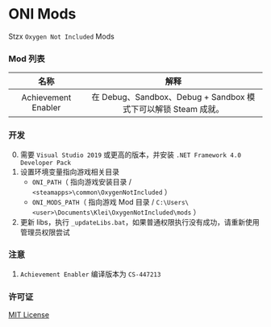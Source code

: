 # ONI Mods
Stzx `Oxygen Not Included` Mods

### Mod 列表

| 名称 | 解释 |
| :-: | :-: |
|  Achievement Enabler | 在 Debug、Sandbox、Debug + Sandbox 模式下可以解锁 Steam 成就。 |

### 开发

0. 需要 `Visual Studio 2019` 或更高的版本，并安装 `.NET Framework 4.0 Developer Pack`
1. 设置环境变量指向游戏相关目录
    * `ONI_PATH`（ 指向游戏安装目录 / `<steamapps>\common\OxygenNotIncluded` ）
    * `ONI_MODS_PATH`（ 指向游戏 Mod 目录 / `C:\Users\<user>\Documents\Klei\OxygenNotIncluded\mods` ）
2. 更新 libs，执行 `_updateLibs.bat`，如果普通权限执行没有成功，请重新使用管理员权限尝试

### 注意

1. `Achievement Enabler` 编译版本为 `CS-447213`

### 许可证

[MIT License](https://github.com/Stzx/ONI-Mods/blob/master/LICENSE)